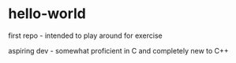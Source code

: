 # hello-world
first repo - intended to play around for exercise

aspiring dev - somewhat proficient in C and completely new to C++
